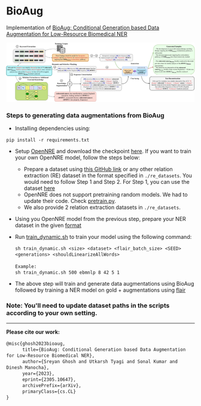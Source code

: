 # BioAug
Implementation of [BioAug: Conditional Generation based Data Augmentation for Low-Resource Biomedical NER](https://arxiv.org/abs/2305.10647)  

![Proposed Methodology](./assets/bioaug.jpeg)

### Steps to generating data augmentations from BioAug  

* Installing dependencies using:  
```
pip install -r requirements.txt
```
* Setup [OpenNRE](https://github.com/thunlp/OpenNRE) and download the checkpoint [here](https://drive.google.com/file/d/1crS7O0FZvBWTF_XZNba3Kt2nVxHao8po/view?usp=sharing). If you want to train your own OpenNRE model, follow the steps below:  
    * Prepare a dataset using [this GitHub link](https://github.com/IBM/aihn-ucsd/tree/master/amil) or any other relation extraction (RE) dataset in the format specified in `./re_datasets`. You would need to follow Step 1 and Step 2. For Step 1, you can use the dataset [here](https://drive.google.com/file/d/1toip1QMx4FkYBqk6fgXnZllTjIjbP1RO/view?usp=sharing)  
    * OpenNRE does not support pretraining random models. We had to update their code. Check [pretrain.py](./assets/pretrain.py).  
    * We also provide 2 relation extraction datasets in `./re_datasets`.  

* Using you OpenNRE model from the previous step, prepare your NER dataset in the given [format](./sample-dataset/)  

* Run [train_dynamic.sh](./script/train_dynamic.sh) to train your model using the following command:
  ```
  sh train_dynamic.sh <size> <dataset> <flair_batch_size> <SEED> <generations> <shouldLinearizeAllWords>

  Example:
  sh train_dynamic.sh 500 ebmnlp 8 42 5 1
  ```
* The above step will train and generate data augmentations using BioAug followed by training a NER model on gold + augmentations using [flair](https://github.com/flairNLP/flair)  

### Note: You'll need to update dataset paths in the scripts according to your own setting.
---
**Please cite our work:**
```
@misc{ghosh2023bioaug,
      title={BioAug: Conditional Generation based Data Augmentation for Low-Resource Biomedical NER}, 
      author={Sreyan Ghosh and Utkarsh Tyagi and Sonal Kumar and Dinesh Manocha},
      year={2023},
      eprint={2305.10647},
      archivePrefix={arXiv},
      primaryClass={cs.CL}
}
```

